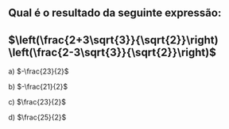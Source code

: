 ## Qual é o resultado da seguinte expressão:

## $\left(\frac{2+3\sqrt{3}}{\sqrt{2}}\right) \left(\frac{2-3\sqrt{3}}{\sqrt{2}}\right)$


a) $-\frac{23}{2}$

b) $-\frac{21}{2}$

c) $\frac{23}{2}$

d) $\frac{25}{2}$

